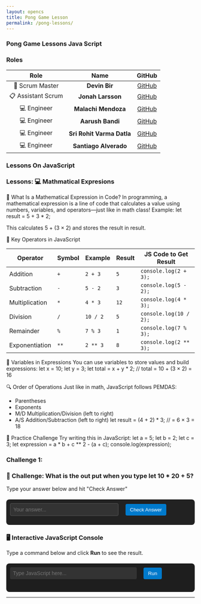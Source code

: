 ```yaml
---
layout: opencs
title: Pong Game Lesson
permalink: /pong-lessons/
---
```



### Pong Game Lessons Java Script


### Roles

| Role            | Name                 | GitHub |
|:---------------:|:--------------------:|:------:|
| 🧭 Scrum Master | **Devin Bir**        | [GitHub](https://github.com/kush1434) |
| 📋 Assistant Scrum | **Jonah Larsson**   | [GitHub](https://github.com/frogle-dev) |
| 💻 Engineer     | **Malachi Mendoza**         | [GitHub](https://github.com/ellioty15) |
| 💻 Engineer     | **Aarush Bandi**         | [GitHub](https://github.com/Bandi-A-54547) |
| 💻 Engineer     | **Sri Rohit Varma Datla**         | [GitHub](https://github.com/douprojo) |
| 💻 Engineer     | **Santiago Alverado**         | [GitHub](https://github.com/Flv0ur) |

### **Lessons On JavaScript**

### Lessons: 💻 Mathmatical Expresions

📌 What Is a Mathematical Expression in Code?
In programming, a mathematical expression is a line of code that calculates a value using numbers, variables, and operators—just like in math class!
Example:
let result = 5 + 3 * 2;


This calculates 5 + (3 × 2) and stores the result in result.

🧩 Key Operators in JavaScript

| Operator         | Symbol | Example     | Result | JS Code to Get Result       |
|------------------|--------|-------------|--------|-----------------------------|
| Addition         | `+`    | `2 + 3`     | `5`    | `console.log(2 + 3);`       |
| Subtraction      | `-`    | `5 - 2`     | `3`    | `console.log(5 - 2);`       |
| Multiplication   | `*`    | `4 * 3`     | `12`   | `console.log(4 * 3);`       |
| Division         | `/`    | `10 / 2`    | `5`    | `console.log(10 / 2);`      |
| Remainder        | `%` | `7 % 3`     | `1`    | `console.log(7 % 3);`       |
| Exponentiation   | `**`   | `2 ** 3`    | `8`    | `console.log(2 ** 3);`      |


🧠 Variables in Expressions
You can use variables to store values and build expressions:
let x = 10;
let y = 3;
let total = x + y * 2; // total = 10 + (3 × 2) = 16



🔍 Order of Operations
Just like in math, JavaScript follows PEMDAS:
- Parentheses
- Exponents
- M/D Multiplication/Division (left to right)
- A/S Addition/Subtraction (left to right)
let result = (4 + 2) * 3; // = 6 × 3 = 18



🧪 Practice Challenge
Try writing this in JavaScript:
let a = 5;
let b = 2;
let c = 3;
let expression = a * b + c ** 2 - (a + c);
console.log(expression);


### Challenge 1:

<!-- 🎉 Answer Console with Confetti -->
<h3>🎯 Challenge: What is the out put when you type let 10 * 20 + 5?</h3>
<p>Type your answer below and hit "Check Answer"</p>

<div id="answer-console">
  <input type="text" id="user-answer" placeholder="Your answer..." />
  <button onclick="checkAnswer()">Check Answer</button>
  <p id="feedback"></p>
  <canvas id="confetti-canvas"></canvas>
</div>

<style>
  #answer-console {
    margin-top: 20px;
    padding: 10px;
    background: #222;
    color: #fff;
    font-family: monospace;
    border-radius: 8px;
    position: relative;
  }
  #user-answer {
    width: 60%;
    padding: 8px;
    font-size: 1em;
    background: #333;
    color: #fff;
    border: 1px solid #555;
    border-radius: 4px;
  }
  button {
    padding: 8px 12px;
    margin-left: 10px;
    background: #0f0;
    color: #000;
    border: none;
    border-radius: 4px;
    cursor: pointer;
  }
  #feedback {
    margin-top: 10px;
    font-weight: bold;
  }
  #confetti-canvas {
    position: absolute;
    top: 0;
    left: 0;
    pointer-events: none;
    width: 100%;
    height: 100%;
  }
</style>

<script src="https://cdn.jsdelivr.net/npm/canvas-confetti@1.6.0/dist/confetti.browser.min.js"></script>
<script>
  function checkAnswer() {
    const input = document.getElementById("user-answer").value.trim();
    const feedback = document.getElementById("feedback");
    const correctAnswer = "2005";

    if (input === correctAnswer) {
      feedback.textContent = "✅ Correct! You nailed it!";
      feedback.style.color = "#0f0";
      confetti({
        particleCount: 200,
        spread: 95,
        origin: { y: 0.6 }
      });
    } else {
      feedback.textContent = "❌ Try again!";
      feedback.style.color = "#f00";
    }
  }
</script>

### 🖥️ Interactive JavaScript Console

Type a command below and click **Run** to see the result.

<div id="console-container">
  <input type="text" id="console-input" placeholder="Type JavaScript here..." />
  <button onclick="runCommand()">Run</button>
  <pre id="console-output"></pre>
</div>

<style>
  #console-container {
    margin-top: 20px;
    padding: 10px;
    background: #1e1e1e;
    color: #eee;
    font-family: monospace;
    border-radius: 8px;
  }
  #console-input {
    width: 70%;
    padding: 8px;
    font-size: 1em;
    background: #333;
    color: #fff;
    border: none;
    border-radius: 4px;
  }
  button {
    padding: 8px 12px;
    margin-left: 10px;
    background: #007acc;
    color: white;
    border: none;
    border-radius: 4px;
    cursor: pointer;
  }
  #console-output {
    margin-top: 10px;
    white-space: pre-wrap;
  }
</style>

<script>
  function runCommand() {
    const input = document.getElementById("console-input").value;
    const output = document.getElementById("console-output");
    try {
      const result = eval(input);
      output.textContent = `> ${input}\n${result}`;
    } catch (err) {
      output.textContent = `> ${input}\nError: ${err.message}`;
    }
  }
</script>

---

